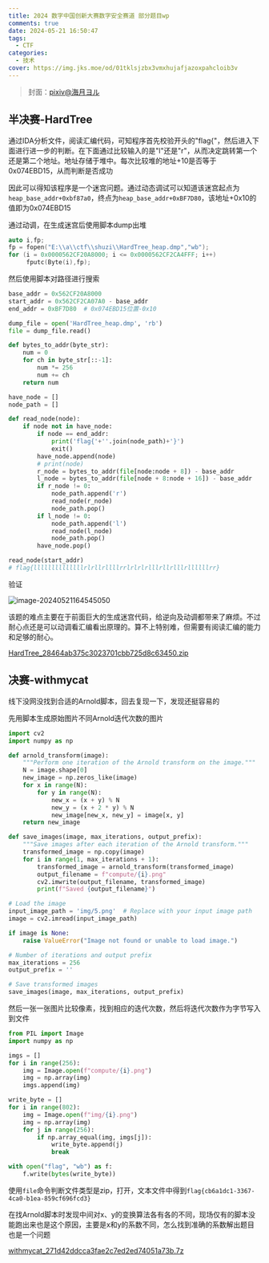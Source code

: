 ```yaml
---
title: 2024 数字中国创新大赛数字安全赛道 部分题目wp
comments: true
date: 2024-05-21 16:50:47
tags:
  - CTF
categories:
  - 技术
cover: https://img.jks.moe/od/01tklsjzbx3vmxhujafjazoxpahcloib3v
---
```


> 封面：[pixiv@海月ヨル](https://www.pixiv.net/artworks/118919349)

## 半决赛-HardTree

通过IDA分析文件，阅读汇编代码，可知程序首先校验开头的"flag{"，然后进入下面进行进一步的判断。在下面通过比较输入的是"l"还是"r"，从而决定跳转第一个还是第二个地址。地址存储于堆中。每次比较堆的地址+10是否等于0x074EBD15，从而判断是否成功

因此可以得知该程序是一个迷宫问题。通过动态调试可以知道该迷宫起点为`heap_base_addr+0xbf87a0`，终点为`heap_base_addr+0xBF7D80`，该地址+0x10的值即为0x074EBD15

通过动调，在生成迷宫后使用脚本dump出堆

```c
auto i,fp;
fp = fopen("E:\\a\\ctf\\shuzi\\HardTree_heap.dmp","wb");
for (i = 0x0000562CF20A8000; i <= 0x0000562CF2CA4FFF; i++)
     fputc(Byte(i),fp);
```

然后使用脚本对路径进行搜索

```python
base_addr = 0x562CF20A8000
start_addr = 0x562CF2CA07A0 - base_addr
end_addr = 0xBF7D80  # 0x074EBD15位置-0x10

dump_file = open('HardTree_heap.dmp', 'rb')
file = dump_file.read()

def bytes_to_addr(byte_str):
    num = 0
    for ch in byte_str[::-1]:
        num *= 256
        num += ch
    return num

have_node = []
node_path = []

def read_node(node):
    if node not in have_node:
        if node == end_addr:
            print('flag{'+''.join(node_path)+'}')
            exit()
        have_node.append(node)
        # print(node)
        r_node = bytes_to_addr(file[node:node + 8]) - base_addr
        l_node = bytes_to_addr(file[node + 8:node + 16]) - base_addr
        if r_node != 0:
            node_path.append('r')
            read_node(r_node)
            node_path.pop()
        if l_node != 0:
            node_path.append('l')
            read_node(l_node)
            node_path.pop()
        have_node.pop()

read_node(start_addr)
# flag{llllllllllllllrlrllrllllrrlrlrlrlllrllrlllrllllllrr}
```

验证

![image-20240521164545050](https://img.jks.moe/od/01tklsjzapjmr2pg5qgzhley23xklarv3d)

该题的难点主要在于前面巨大的生成迷宫代码，给逆向及动调都带来了麻烦。不过耐心点还是可以动调看汇编看出原理的。算不上特别难，但需要有阅读汇编的能力和足够的耐心。

[HardTree_28464ab375c3023701cbb725d8c63450.zip](https://shamiko-my.sharepoint.com/:u:/g/personal/m_yuru_pro/EVucLgnx63ROiw4Hi4qW6d8B7H6b_9Dpz5vR6uPiciX3fA?e=ftkATR)

## 决赛-withmycat

线下没网没找到合适的Arnold脚本，回去复现一下，发现还挺容易的

先用脚本生成原始图片不同Arnold迭代次数的图片

```python
import cv2
import numpy as np

def arnold_transform(image):
    """Perform one iteration of the Arnold transform on the image."""
    N = image.shape[0]
    new_image = np.zeros_like(image)
    for x in range(N):
        for y in range(N):
            new_x = (x + y) % N
            new_y = (x + 2 * y) % N
            new_image[new_x, new_y] = image[x, y]
    return new_image

def save_images(image, max_iterations, output_prefix):
    """Save images after each iteration of the Arnold transform."""
    transformed_image = np.copy(image)
    for i in range(1, max_iterations + 1):
        transformed_image = arnold_transform(transformed_image)
        output_filename = f"compute/{i}.png"
        cv2.imwrite(output_filename, transformed_image)
        print(f"Saved {output_filename}")

# Load the image
input_image_path = 'img/5.png'  # Replace with your input image path
image = cv2.imread(input_image_path)

if image is None:
    raise ValueError("Image not found or unable to load image.")

# Number of iterations and output prefix
max_iterations = 256
output_prefix = ''

# Save transformed images
save_images(image, max_iterations, output_prefix)
```

然后一张一张图片比较像素，找到相应的迭代次数，然后将迭代次数作为字节写入到文件

```python
from PIL import Image
import numpy as np

imgs = []
for i in range(256):
    img = Image.open(f"compute/{i}.png")
    img = np.array(img)
    imgs.append(img)

write_byte = []
for i in range(802):
    img = Image.open(f"img/{i}.png")
    img = np.array(img)
    for j in range(256):
        if np.array_equal(img, imgs[j]):
            write_byte.append(j)
            break

with open("flag", "wb") as f:
    f.write(bytes(write_byte))
```

使用`file`命令判断文件类型是zip，打开，文本文件中得到`flag{cb6a1dc1-3367-4ca0-b1ea-859cf696fcd3}`

在找Arnold脚本时发现中间对x、y的变换算法各有各的不同，现场仅有的脚本没能跑出来也是这个原因，主要是x和y的系数不同，怎么找到准确的系数解出题目也是一个问题

[withmycat_271d42ddcca3fae2c7ed2ed74051a73b.7z](https://shamiko-my.sharepoint.com/:u:/g/personal/m_yuru_pro/EVycAyvxiW5EmETwCfxnyZoBb2qn2Y2iNV6NrbQvX08rEA?e=TactxB)
